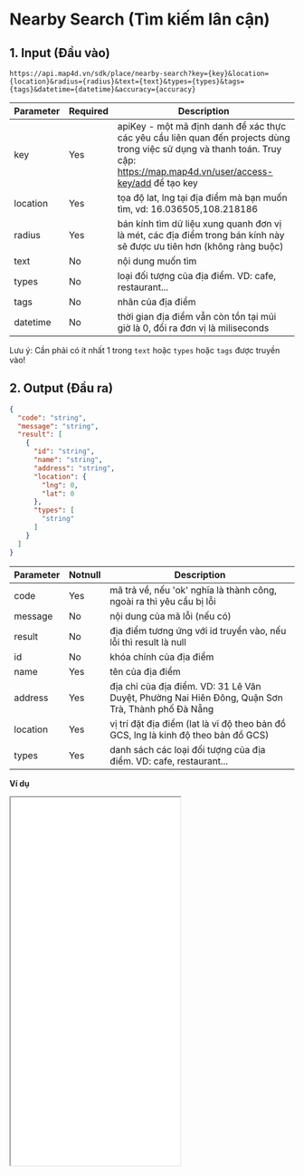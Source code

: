 #  Nearby Search (Tìm kiếm lân cận)
## 1. Input (Đầu vào)
```
https://api.map4d.vn/sdk/place/nearby-search?key={key}&location={location}&radius={radius}&text={text}&types={types}&tags={tags}&datetime={datetime}&accuracy={accuracy}
```
| Parameter |Required| Description                                                                                           |
|-----------|--------|-------------------------------------------------------------------------------------------------------|
| key       |Yes     | apiKey - một mã định danh để xác thực các yêu cầu liên quan đến projects dùng trong việc sử dụng và thanh toán. Truy cập: https://map.map4d.vn/user/access-key/add để tạo key |
| location  |Yes     | tọa độ lat, lng tại địa điểm mà bạn muốn tìm, vd: 16.036505,108.218186                              |
| radius    |Yes     | bán kính tìm dữ liệu xung quanh đơn vị là mét, các địa điểm trong bán kính này sẽ được ưu tiên hơn (không ràng buộc) |
| text      |No      | nội dung muốn tìm                                                                                  |
| types     |No      | loại đối tượng của địa điểm. VD: cafe, restaurant...                                                            |
| tags      |No      | nhãn của địa điểm                                                                     |
| datetime  |No      | thời gian địa điểm vẫn còn tồn tại múi giờ là 0, đổi ra đơn vị là miliseconds                      |  

Lưu ý: Cần phải có ít nhất 1 trong `text` hoặc `types` hoặc `tags` được truyền vào!
## 2. Output (Đầu ra)
```json
{
  "code": "string",
  "message": "string",
  "result": [
    {
      "id": "string",
      "name": "string",
      "address": "string",
      "location": {
        "lng": 0,
        "lat": 0
      },
      "types": [
        "string"
      ]
    }
  ]
}
```
| Parameter |Notnull| Description                                                                                           |
|-----------|-------|-------------------------------------------------------------------------------------------------------|
| code      |Yes    | mã trả về, nếu 'ok' nghĩa là thành công, ngoài ra thì yêu cầu bị lỗi                               |
| message   |No     | nội dung của mã lỗi (nếu có)                                                                       |
| result    |No     | địa điểm tương ứng với id truyền vào, nếu lỗi thì result là null                                   |
| id        |No    | khóa chính của địa điểm                                                                            |
| name      |Yes    | tên của địa điểm                                                                                      |
| address   |Yes    | địa chỉ của địa điểm. VD: 31 Lê Văn Duyệt, Phường Nai Hiên Đông, Quận Sơn Trà, Thành phố Đà Nẵng      |                                                                       |
| location  |Yes    | vị trí đặt địa điểm (lat là vĩ độ theo bản đồ GCS, lng là kinh độ theo bản đồ GCS)                    |
| types     |Yes    | danh sách các loại đối tượng của địa điểm. VD: cafe, restaurant...                                                         |

**Ví dụ**
<iframe src="./examples/v1.0/nearbysearch.html" height="650px"  width: 80%> </iframe>

